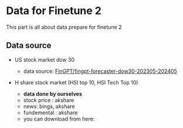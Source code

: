 # Data for Finetune 2 

This part is all about data prepare for finetune 2

## Data source

- US stock market dow 30 
    - data source: [FinGPT/fingpt-forecaster-dow30-202305-202405](https://huggingface.co/datasets/FinGPT/fingpt-forecaster-dow30-202305-202405) 

- H share stock market (HSI top 10, HSI Tech Top 10)
    - **data done by ourselves**
    - stock price : akshare 
    - news: bings, akshare
    - fundemental : akshare
    - you can download from here: 